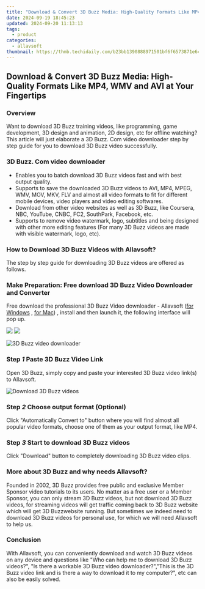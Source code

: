 ```yaml
---
title: "Download & Convert 3D Buzz Media: High-Quality Formats Like MP4, WMV and AVI at Your Fingertips"
date: 2024-09-19 18:45:23
updated: 2024-09-20 11:13:13
tags:
  - product
categories:
  - allavsoft
thumbnail: https://thmb.techidaily.com/b23bb1390888971501bf6f6573871e6ccaea8d6852036dd6da2c0d0c4b8e66aa.jpg
---
```


## Download & Convert 3D Buzz Media: High-Quality Formats Like MP4, WMV and AVI at Your Fingertips

### Overview

Want to download 3D Buzz training videos, like programming, game development, 3D design and animation, 2D design, etc for offline watching? This article will just elaborate a 3D Buzz. Com video downloader step by step guide for you to download 3D Buzz video successfully.

### 3D Buzz. Com video downloader

* Enables you to batch download 3D Buzz videos fast and with best output quality.
* Supports to save the downloaded 3D Buzz videos to AVI, MP4, MPEG, WMV, MOV, MKV, FLV and almost all video formats to fit for different mobile devices, video players and video editing softwares.
* Download from other video websites as well as 3D Buzz, like Coursera, NBC, YouTube, CNBC, FC2, SouthPark, Facebook, etc.
* Supports to remove video watermark, logo, subtitles and being designed with other more editing features (For many 3D Buzz videos are made with visible watermark, logo, etc).

### How to Download 3D Buzz Videos with Allavsoft?

The step by step guide for downloading 3D Buzz videos are offered as follows.

### Make Preparation: Free download 3D Buzz Video Downloader and Converter

Free download the professional 3D Buzz Video downloader - Allavsoft ([for Windows](https://tools.techidaily.com/allavsoft/products/) , [for Mac](https://tools.techidaily.com/allavsoft/products/)) , install and then launch it, the following interface will pop up.

[![](https://www.allavsoft.com/how-to/../images/how-to/free-download-win.jpg)](https://tools.techidaily.com/allavsoft/products/) [![](https://www.allavsoft.com/how-to/../images/how-to/free-download-mac.jpg)](https://tools.techidaily.com/allavsoft/products/)

![3D Buzz video downloader](https://www.allavsoft.com/how-to/../images/allavsoft-mac/screen-shot-600.jpg)

### Step _1_ Paste 3D Buzz Video Link

Open 3D Buzz, simply copy and paste your interested 3D Buzz video link(s) to Allavsoft.

![Download 3D Buzz videos](https://www.allavsoft.com/how-to/../images/how-to/youtube-to-m4a/youtube-to-m4a.jpg)

### Step _2_ Choose output format (Optional)

Click "Automatically Convert to" button where you will find almost all popular video formats, choose one of them as your output format, like MP4.

### Step _3_ Start to download 3D Buzz videos

Click "Download" button to completely downloading 3D Buzz video clips.

### More about 3D Buzz and why needs Allavsoft?

Founded in 2002, 3D Buzz provides free public and exclusive Member Sponsor video tutorials to its users. No matter as a free user or a Member Sponsor, you can only stream 3D Buzz videos, but not download 3D Buzz videos, for streaming videos will get traffic coming back to 3D Buzz website which will get 3D Buzzwebsite running. But sometimes we indeed need to download 3D Buzz videos for personal use, for which we will need Allavsoft to help us.

### Conclusion

With Allavsoft, you can conveniently download and watch 3D Buzz videos on any device and questions like "Who can help me to download 3D Buzz videos?", "Is there a workable 3D Buzz video downloader?","This is the 3D Buzz video link and is there a way to download it to my computer?", etc can also be easily solved.

<ins class="adsbygoogle"
     style="display:block"
     data-ad-format="autorelaxed"
     data-ad-client="ca-pub-7571918770474297"
     data-ad-slot="1223367746"></ins>



<ins class="adsbygoogle"
     style="display:block"
     data-ad-client="ca-pub-7571918770474297"
     data-ad-slot="8358498916"
     data-ad-format="auto"
     data-full-width-responsive="true"></ins>
